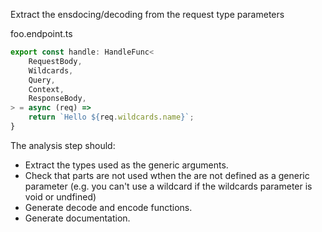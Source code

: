 Extract the ensdocing/decoding from the request type parameters

foo.endpoint.ts

```ts
export const handle: HandleFunc<
    RequestBody,
    Wildcards,
    Query,
    Context,
    ResponseBody,
> = async (req) => 
    return `Hello ${req.wildcards.name}`;
}
```
 
The analysis step should:

- Extract the types used as the generic arguments.
- Check that parts are not used wthen the are not defined as a generic parameter
  (e.g. you can't use a wildcard if the wildcards parameter is void or undfined)
- Generate decode and encode functions.
- Generate documentation.
